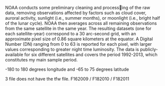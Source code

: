 NOAA conducts some preliminary cleaning and processing of the raw data, removing observations affected by factors such as cloud cover, auroral activity, sunlight (i.e., summer months), or moonlight (i.e., bright half of the lunar cycle).
NOAA then averages across all remaining observations from the same satellite in the same
year. The resulting datasets (one for each satellite-year) correspond to a 30 arc-second grid,
with an approximate pixel size of 0.86 square kilometers at the equator. A Digital Number
(DN) ranging from 0 to 63 is reported for each pixel, with larger values corresponding to
greater night time luminosity. The data is publicly-available for six different satellites and
covers the period 1992-2013, which constitutes my main sample period.


 -180 to 180 degrees longitude and -65 to 75 degrees latitude


3 file does not have the tfw file. F162009 / F182010 / F182011